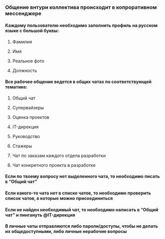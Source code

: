 ##

### Общение внтури коллектива происходит в копроративном мессенджере

#### Каждому пользователю необходимо заполнить профиль на русском языке с большой буквы:

1. Фамилия

2. Имя

3. Реальное фото

4. Должность

#### Все рабочее общение ведется в общих чатах по соответствующей тематике:

1. Общий чат

2. Супервайзеры

3. Оценка проектов

4. IT-дирекция

5. Руководство

6. Стажеры

7. Чат по заказам каждого отдела разработки

8. Чат конкретного проекта в разработке

#### Если по твоему вопросу нет выделенного чата, то необходимо писать в “Общий чат”

#### Если какого-то чата нет в списке чатов, то необходимо проверить список чатов, в которые можно присоединиться


#### Если не найден необходимый чат, то необходимо написать в “Общий чат” и пингануть @IT-дирекция﻿

#### В личные чаты отправляются либо пароли/доступы, чтобы не делать их общедоступными, либо личные нерабочие вопросы
